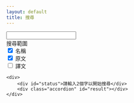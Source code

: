 ```yaml
---
layout: default
title: 搜尋
---
```


<script src="https://cdnjs.cloudflare.com/ajax/libs/feather-icons/4.29.0/feather.min.js"
    integrity="sha512-24XP4a9KVoIinPFUbcnjIjAjtS59PUoxQj3GNVpWc86bCqPuy3YxAcxJrxFCxXe4GHtAumCbO2Ze2bddtuxaRw=="
    crossorigin="anonymous" referrerpolicy="no-referrer"></script>
<script src="https://cdnjs.cloudflare.com/ajax/libs/sql.js/1.6.2/sql-wasm.min.js"
    integrity="sha512-7bKBIIhC5ktPKnC82Q257bDXW84tc9L5y318qySCidwScxOW1UCgi2aelmWAP3MWAURoKvA+n6G7FZaERDtYIg=="
    crossorigin="anonymous" referrerpolicy="no-referrer"></script>
<script>
    var db = null;
    async function init() {
        const sqlPromise = initSqlJs({
            locateFile: file => `https://cdnjs.cloudflare.com/ajax/libs/sql.js/1.6.2/sql-wasm.wasm`
        });
        const dataPromise = fetch("/NTCU-GeneralEducation-WisdomOfClassics/assets/db/database.sqlite").then(res => res.arrayBuffer());
        const [SQL, buf] = await Promise.all([sqlPromise, dataPromise]);
        db = new SQL.Database(new Uint8Array(buf));
    }
    init();
    function search() {
        search_text = document.getElementById("search_text").value;
        document.getElementById("result").innerHTML = "";
        if (search_text.length < 2) {
            document.getElementById("status").innerHTML = "請輸入2個字以開始搜尋";
        }
        else {
            from_name = document.getElementById('search-from_name').checked;
            from_original = document.getElementById('search-from_original').checked;
            from_translated = document.getElementById('search-from_translated').checked;
            stmt = db.prepare("SELECT * FROM content where " + from_name + " and `Name` LIKE '%" + search_text + "%' or " + from_original + " and `Original` LIKE '%" + search_text + "%' or " + from_translated + " and `Translated` LIKE '%" + search_text + "%'");
            count = 0;
            while (stmt.step()) {
                count += 1;
                const result = stmt.getAsObject();
                accordion_item = document.createElement('div');
                accordion_item.classList.add('accordion-item');
                accordion_header = document.createElement('h2');
                accordion_header.classList.add('accordion-header');
                accordion_button = document.createElement('button');
                accordion_button.classList.add('accordion-button');
                accordion_button.setAttribute("type", "button");
                accordion_button.setAttribute("data-bs-toggle", "collapse");
                accordion_button.setAttribute("data-bs-target", "#collapse" + count);
                accordion_button.innerHTML = "第" + result['Volumes'] + "卷 - 第" + result['Articles'] + "篇 " + result['Name'];
                accordion_header.appendChild(accordion_button);
                accordion_item.appendChild(accordion_header);
                accordion_collapse = document.createElement('div');
                accordion_collapse.id = "collapse" + count;
                accordion_collapse.classList.add('accordion-collapse');
                accordion_collapse.classList.add('collapse');
                if (count == 1)
                    accordion_collapse.classList.add('show');
                accordion_collapse.setAttribute("data-bs-parent", "#result");
                accordion_body = document.createElement('div');
                accordion_body.classList.add('accordion-body');
                container = document.createElement('div');
                container.classList.add('container');
				row1 = document.createElement('div');
				row1.classList.add('row');
				col1 = document.createElement('div');
				col1.classList.add('col');
				col1.classList.add('border');
				col1.classList.add('text-center');
				col1.classList.add('fw-bold');
                col1.innerHTML = "原文";
				row1.appendChild(col1);
				col2 = document.createElement('div');
				col2.classList.add('col');
				col2.classList.add('border');
				col2.classList.add('text-center');
				col2.classList.add('fw-bold');
                col2.innerHTML = "翻譯";
				row1.appendChild(col2);
				container.appendChild(row1);
                row2 = document.createElement('div');
                row2.classList.add('row');
                col3 = document.createElement('div');
                col3.classList.add('col');
                col3.classList.add('border');
                col3.innerHTML = result['Original'];
                row2.appendChild(col3);
                col4 = document.createElement('div');
                col4.classList.add('col');
                col4.classList.add('border');
                col4.innerHTML = result['Translated'];
                row2.appendChild(col4);
                container.appendChild(row2);
                accordion_body.appendChild(container);
                accordion_collapse.appendChild(accordion_body);
                accordion_item.appendChild(accordion_collapse);
                document.getElementById("result").appendChild(accordion_item);
            }
            document.getElementById("status").innerHTML = "搜尋結束，共找到 " + count + " 筆結果";
        }
    }
</script>

<div class="container-lg">
    <div class="input-group mb-3">
        <span class="input-group-text">
            <i data-feather="search"></i>
            <script>
                feather.replace()
            </script>
        </span>
        <input type="text" class="form-control" id="search_text" oninput="search()">
    </div>
    <label class="col-form-label">搜尋範圍</label>
    <div class="form-check form-check-inline form-switch">
        <input class="form-check-input" type="checkbox" role="switch" id="search-from_name" onchange="search()" checked>
        <label class="form-check-label" for="search-from_name">名稱</label>
    </div>
    <div class="form-check form-check-inline form-switch">
        <input class="form-check-input" type="checkbox" role="switch" id="search-from_original" onchange="search()" checked>
        <label class="form-check-label" for="search-from_original">原文</label>
    </div>
    <div class="form-check form-check-inline form-switch">
        <input class="form-check-input" type="checkbox" role="switch" id="search-from_translated" onchange="search()">
        <label class="form-check-label" for="search-from_-translated">譯文</label>
    </div>

    <div>
        <div id="status">請輸入2個字以開始搜尋</div>
        <div class="accordion" id="result"></div>
    </div>
</div>